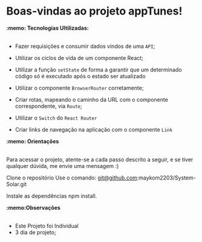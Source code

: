 # Boas-vindas ao projeto appTunes!


  <summary><strong>:memo: Tecnologias Ultilizadas: </strong></summary><br />
  
- Fazer requisições e consumir dados vindos de uma `API`;

- Utilizar os ciclos de vida de um componente React;

- Utilizar a função `setState` de forma a garantir que um determinado código só é executado após o estado ser atualizado

- Utilizar o componente `BrowserRouter` corretamente;

- Criar rotas, mapeando o caminho da URL com o componente correspondente, via `Route`;

- Utilizar o `Switch` do `React Router`

- Criar links de navegação na aplicação com o componente `Link`

 <summary><strong>:memo: Orientações </strong></summary><br />

Para acessar o projeto, atente-se a cada passo descrito a seguir, e se tiver qualquer dúvida, me envie uma mensagem :)

Clone o repositório
Use o comando: git@github.com:maykom2203/System-Solar.git

Instale as dependências
npm install.


 <summary><strong>:memo:Observações </strong></summary><br />

  * Este Projeto foi Individual
  * 3 dia de projeto;
